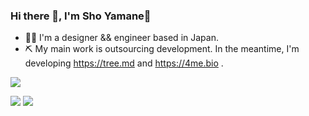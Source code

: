 ### Hi there 👋, I'm Sho Yamane👻

- 🧑‍💻 I'm a designer && engineer based in Japan.
- ⛏ My main work is outsourcing development. In the meantime, I'm developing https://tree.md and https://4me.bio .

![](https://github-profile-summary-cards.vercel.app/api/cards/profile-details?username=sho-yamane&theme=github_dark)

![](https://github-profile-summary-cards.vercel.app/api/cards/stats?username=sho-yamane&theme=github_dark)
![](https://github-profile-summary-cards.vercel.app/api/cards/most-commit-language?username=sho-yamane&theme=github_dark)
